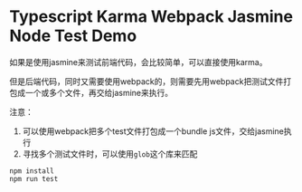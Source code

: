 Typescript Karma Webpack Jasmine Node Test Demo
================================================

如果是使用jasmine来测试前端代码，会比较简单，可以直接使用karma。

但是后端代码，同时又需要使用webpack的，则需要先用webpack把测试文件打包成一个或多个文件，再交给jasmine来执行。

注意：
1. 可以使用webpack把多个test文件打包成一个bundle js文件，交给jasmine执行
2. 寻找多个测试文件时，可以使用`glob`这个库来匹配

```
npm install
npm run test
```

